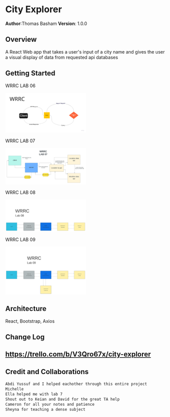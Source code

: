 # City Explorer

**Author**:Thomas Basham
**Version**: 1.0.0

## Overview

  A React Web app that takes a user's input of a city name and gives the user a visual display of data from requested api databases

## Getting Started

 WRRC LAB 06

<img
  src="public/Lab 06 WRRC.jpg"
  style='width: 50%'
/>

WRRC LAB 07

<img
  src="public/Lab 07 WRRC.jpeg"
  style="width: 50%"
 />

WRRC LAB 08

<img
  src="public/Lab 08 WRRC.jpeg"
  style="width: 50%"
 />

WRRC LAB 09

<img
  src="public/Lab 09 WRRC.jpeg"
  style="width: 50%"
 />

## Architecture

React, Bootstrap, Axios

## Change Log

## <https://trello.com/b/V3Qro67x/city-explorer>

## Credit and Collaborations
<!-- Give credit (and a link) to other people or resources that helped you build this application. -->
    Abdi Yussuf and I helped eachother through this entire project
    Michelle 
    Ella helped me with lab 7
    Shout out to Keian and David for the great TA help
    Cameron for all your notes and patience 
    Sheyna for teaching a dense subject 
